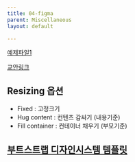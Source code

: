 ```yaml
---
title: 04-figma
parent: Miscellaneous
layout: default

---
```


 <a href='{{"/assets/img/Figma.zip" | relative_url }}'>예제파일1</a>


[교안링크](https://mango2.notion.site/273d0c563ce04e3684ac251cdfe74b99)


## Resizing 옵션

* Fixed : 고정크기
* Hug content : 컨텐츠 감싸기 (내용기준)
* Fill container : 컨테이너 채우기 (부모기준)

## [부트스트랩 디자인시스템 템플릿](https://www.figma.com/community/file/1044316192441037087)